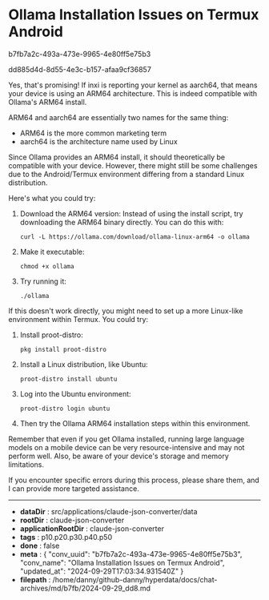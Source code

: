 # Ollama Installation Issues on Termux Android

b7fb7a2c-493a-473e-9965-4e80ff5e75b3

dd885d4d-8d55-4e3c-b157-afaa9cf36857

 Yes, that's promising! If inxi is reporting your kernel as aarch64, that means your device is using an ARM64 architecture. This is indeed compatible with Ollama's ARM64 install.

ARM64 and aarch64 are essentially two names for the same thing:
- ARM64 is the more common marketing term
- aarch64 is the architecture name used by Linux

Since Ollama provides an ARM64 install, it should theoretically be compatible with your device. However, there might still be some challenges due to the Android/Termux environment differing from a standard Linux distribution.

Here's what you could try:

1. Download the ARM64 version:
   Instead of using the install script, try downloading the ARM64 binary directly. You can do this with:

   ```
   curl -L https://ollama.com/download/ollama-linux-arm64 -o ollama
   ```

2. Make it executable:
   ```
   chmod +x ollama
   ```

3. Try running it:
   ```
   ./ollama
   ```

If this doesn't work directly, you might need to set up a more Linux-like environment within Termux. You could try:

1. Install proot-distro:
   ```
   pkg install proot-distro
   ```

2. Install a Linux distribution, like Ubuntu:
   ```
   proot-distro install ubuntu
   ```

3. Log into the Ubuntu environment:
   ```
   proot-distro login ubuntu
   ```

4. Then try the Ollama ARM64 installation steps within this environment.

Remember that even if you get Ollama installed, running large language models on a mobile device can be very resource-intensive and may not perform well. Also, be aware of your device's storage and memory limitations.

If you encounter specific errors during this process, please share them, and I can provide more targeted assistance.

---

* **dataDir** : src/applications/claude-json-converter/data
* **rootDir** : claude-json-converter
* **applicationRootDir** : claude-json-converter
* **tags** : p10.p20.p30.p40.p50
* **done** : false
* **meta** : {
  "conv_uuid": "b7fb7a2c-493a-473e-9965-4e80ff5e75b3",
  "conv_name": "Ollama Installation Issues on Termux Android",
  "updated_at": "2024-09-29T17:03:34.931540Z"
}
* **filepath** : /home/danny/github-danny/hyperdata/docs/chat-archives/md/b7fb/2024-09-29_dd8.md